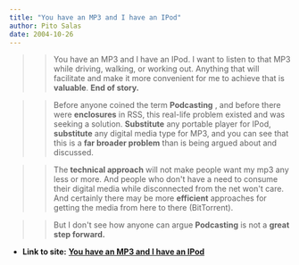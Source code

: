 ```yaml
---
title: "You have an MP3 and I have an IPod"
author: Pito Salas
date: 2004-10-26
---
```



>>

>> You have an MP3 and I have an IPod. I want to listen to that MP3 while
driving, walking, or working out. Anything that will facilitate and make it
more convenient for me to achieve that is **valuable**. **End of story.**

>>

>> Before anyone coined the term **Podcasting** , and before there were
**enclosures** in RSS, this real-life problem existed and was seeking a
solution. **Substitute** any portable player for IPod, **substitute** any
digital media type for MP3, and you can see that this is a **far broader
problem** than is being argued about and discussed.

>>

>> The **technical approach** will not make people want my mp3 any less or
more. And people who don't have a need to consume their digital media while
disconnected from the net won't care. And certainly there may be more
**efficient** approaches for getting the media from here to there
(BitTorrent).

>>

>> But I don't see how anyone can argue **Podcasting** is not a **great step
forward.**


* **Link to site:** **[You have an MP3 and I have an IPod](None)**
